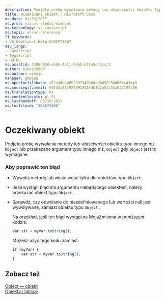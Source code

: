 ```yaml
---
description: Podjęto próbę wywołania metody lub właściwości obiektu typu innego niż Object lub przekazano argument typu innego niż Object, gdy wymagany jest obiekt.
title: Oczekiwany obiekt | Microsoft Docs
ms.date: 01/18/2017
ms.prod: visual-studio-windows
ms.technology: vs-javascript
ms.topic: error-reference
f1_keywords:
- VS.WebClient.Help.SCRIPT5007
dev_langs:
- JavaScript
- TypeScript
- DHTML
ms.assetid: 5d88c93d-e5b5-4b11-9bb5-bf1a5e41ccc3
author: mikejo5000
ms.author: mikejo
manager: ghogen
ms.openlocfilehash: a62a68b8dd5289794086dad6858238db6cc4f449
ms.sourcegitcommit: 691d2a47f92f991241fdb132a82c53a537198d50
ms.translationtype: MT
ms.contentlocale: pl-PL
ms.lasthandoff: 03/16/2021
ms.locfileid: "103572068"
---
```

# <a name="object-expected"></a>Oczekiwany obiekt
Podjęto próbę wywołania metody lub właściwości obiektu typu innego niż `Object` lub przekazano argument typu innego niż, `Object` gdy `Object` jest to wymagane.  
  
### <a name="to-correct-this-error"></a>Aby poprawić ten błąd  
  
- Wywołaj metodę lub właściwość tylko dla obiektów typu `Object` .  
  
- Jeśli wystąpi błąd dla argumentu niebędącego obiektem, należy przekazać obiekt typu `Object` .  
  
- Sprawdź, czy odwołanie do niezdefiniowanego lub wartości null jest wywoływane, zamiast obiektu typu `Object` .  
  
     Na przykład, jeśli ten błąd wystąpi na MojaZmienna w poniższym kodzie:  
  
    ```JavaScript  
    var str = myVar.toString();  
    ```  
  
     Możesz użyć tego kodu zamiast:  
  
    ```JavaScript  
    if (myVar) {  
        var str = myVar.toString();  
    }  
    ```  
  
## <a name="see-also"></a>Zobacz też  
 [Object — obiekt](https://developer.mozilla.org/docs/Web/JavaScript/Reference/Global_Objects/Object)   
 [Obiekty i tablice](https://developer.mozilla.org/docs/Learn/JavaScript/Objects)
